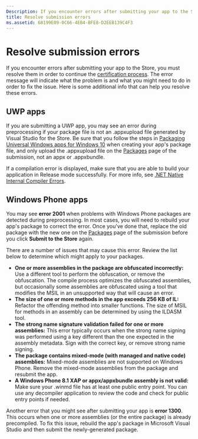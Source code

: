 ```yaml
---
Description: If you encounter errors after submitting your app to the Store, you must resolve them in order to continue the certification process.
title: Resolve submission errors
ms.assetid: 68199E09-0C66-4EB4-BFE8-D2EEB139C4F3
---
```


# Resolve submission errors


If you encounter errors after submitting your app to the Store, you must resolve them in order to continue the [certification process](the-app-certification-process.md). The error message will indicate what the problem is and what you might need to do in order to fix the issue. Here is some additional info that can help you resolve these errors.

## UWP apps


If you are submitting a UWP app, you may see an error during preprocessing if your package file is not an .appxupload file generated by Visual Studio for the Store. Be sure that you follow the steps in [Packaging Universal Windows apps for Windows 10](http://go.microsoft.com/fwlink/p/?LinkId=620193 ) when creating your app's package file, and only upload the .appxupload file on the [Packages](upload-app-packages.md) page of the submission, not an appx or .appxbundle.

If a compilation error is displayed, make sure that you are able to build your application in Release mode successfully. For more info, see [.NET Native Internal Compiler Errors](http://go.microsoft.com/fwlink/p/?LinkID=613098).

## Windows Phone apps


You may see **error 2001** when problems with Windows Phone packages are detected during preprocessing. In most cases, you will need to rebuild your app's package to correct the error. Once you've done that, replace the old package with the new one on the [Packages](upload-app-packages.md) page of the submission before you click **Submit to the Store** again.

There are a number of issues that may cause this error. Review the list below to determine which might apply to your packages.

-   **One or more assemblies in the package are obfuscated incorrectly:** Use a different tool to perform the obfuscation, or remove the obfuscation. The compile process optimizes the obfuscated assemblies, but occasionally some assemblies are obfuscated using a tool that modifies the MSIL in an unsupported way that will cause an error.
-   **The size of one or more methods in the app exceeds 256 KB of IL:** Refactor the offending method into smaller functions. The size of MSIL for methods in an assembly can be determined by using the ILDASM tool.
-   **The strong name signature validation failed for one or more assemblies:** This error typically occurs when the strong name signing was performed using a key different than the one expected in the assembly metadata. Sign with the correct key, or remove strong name signing.
-   **The package contains mixed-mode (with managed and native code) assemblies:** Mixed-mode assemblies are not supported on Windows Phone. Remove the mixed-mode assemblies from the package and resubmit the app.
-   **A Windows Phone 8.1 XAP or appx/appxbundle assembly is not valid:** Make sure your .winmd file has at least one public entry point. You can use any decompiler application to review the code and check for public entry points if needed.

Another error that you might see after submitting your app is **error 1300**. This occurs when one or more assemblies (or the entire package) is already precompiled. To fix this issue, rebuild the app's package in Microsoft Visual Studio and then submit the newly-generated package.

 

 




